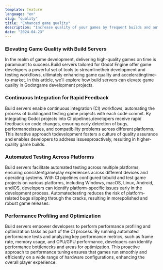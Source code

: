 ```yaml
---
template: feature
language: "en"
slug: "quality"
title: "Enhanced game quality"
description: "Increase quality of your games by frequent builds and automated tests, allowing for faster bug fixes."
date: "2024-04-23"
---
```


### Elevating Game Quality with Build Servers

In the realm of game development, delivering high-quality games on time is paramount to success.Build servers tailored for Godot Engine offer game developers a powerful set of tools to streamlinetheir development and testing workflows, ultimately enhancing game quality and acceleratingtime-to-market. In this article, we'll explore how build servers can elevate game quality in Godotgame development projects.

### Continuous Integration for Rapid Feedback

Build servers enable continuous integration (CI) workflows, automating the process of buildingand testing game projects with each code commit. By integrating Godot projects into CI pipelines,developers receive rapid feedback on code changes, ensuring early detection of bugs, performanceissues, and compatibility problems across different platforms. This iterative approach todevelopment fosters a culture of quality assurance and enables developers to address issuesproactively, resulting in higher-quality game builds.

### Automated Testing Across Platforms

Build servers facilitate automated testing across multiple platforms, ensuring consistentgameplay experiences across different devices and operating systems. With CI pipelines configured tobuild and test game projects on various platforms, including Windows, macOS, Linux, Android, andiOS, developers can identify platform-specific issues early in the development process. Automatedtesting reduces the risk of platform-related bugs slipping through the cracks, resulting in morepolished and robust game releases.

### Performance Profiling and Optimization

Build servers empower developers to perform performance profiling and optimization tasks as part of the CI process. By running automated performance tests and analyzing key performance metrics, such as frame rate, memory usage, and CPU/GPU performance, developers can identify performance bottlenecks and areas for optimization. This proactive approach to performance tuning ensures that games run smoothly and efficiently on a wide range of hardware configurations, enhancing the overall player experience.